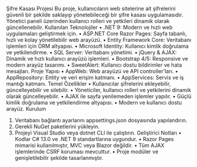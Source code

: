 Şifre Kasası Projesi
Bu proje, kullanıcıların web sitelerine ait şifrelerini güvenli bir şekilde saklayıp yönetebileceği bir şifre kasası uygulamasıdır. Yönetici paneli üzerinden kullanıcı rolleri ve yetkileri dinamik olarak güncellenebilir.
Kullanılan Teknolojiler
•	.NET 9: Modern ve hızlı web uygulamaları geliştirmek için.
•	ASP.NET Core Razor Pages: Sayfa tabanlı, hızlı ve kolay yönetilebilir web arayüzü.
•	Entity Framework Core: Veritabanı işlemleri için ORM altyapısı.
•	Microsoft Identity: Kullanıcı kimlik doğrulama ve yetkilendirme.
•	SQL Server: Veritabanı yönetimi.
•	jQuery & AJAX: Dinamik ve hızlı kullanıcı arayüzü işlemleri.
•	Bootstrap 4/5: Responsive ve modern arayüz tasarımı.
•	SweetAlert: Kullanıcı dostu bildirimler ve hata mesajları.
Proje Yapısı
•	AppWeb: Web arayüzü ve API controller'ları.
•	AppRepository: Entity ve veri erişim katmanı.
•	AppServices: Servis ve iş mantığı katmanı.
Temel Özellikler
•	Kullanıcılar şifrelerini ekleyebilir, güncelleyebilir ve silebilir.
•	Yöneticiler, kullanıcı rolleri ve yetkilerini dinamik olarak güncelleyebilir.
•	AJAX ile sayfa yenilemeden işlemler yapılır.
•	Güçlü kimlik doğrulama ve yetkilendirme altyapısı.
•	Modern ve kullanıcı dostu arayüz.
Kurulum
1.	Veritabanı bağlantı ayarlarını appsettings.json dosyasında yapılandırın.
2.	Gerekli NuGet paketlerini yükleyin.
3.	Projeyi Visual Studio veya dotnet CLI ile çalıştırın.
Geliştirici Notları
•	Kodlar C# 13.0 ve .NET 9 standartlarına uygundur.
•	Razor Pages mimarisi kullanılmıştır, MVC veya Blazor değildir.
•	Tüm AJAX işlemlerinde CSRF koruması mevcuttur.
•	Proje modüler ve genişletilebilir şekilde tasarlanmıştır.
